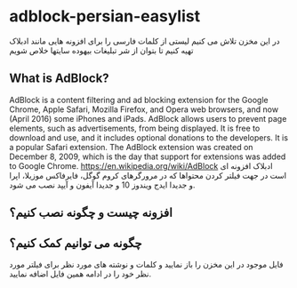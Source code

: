 # adblock-persian-easylist
در این مخزن تلاش می کنیم لیستی از کلمات فارسی را برای افزونه هایی مانند ادبلاک تهیه کنیم تا بتوان از شر تبلیغات بیهوده سایتها خلاص شویم


## What is AdBlock?
AdBlock is a content filtering and ad blocking extension for the Google Chrome, Apple Safari, Mozilla Firefox, and Opera web browsers, and now (April 2016) some iPhones and iPads.
AdBlock allows users to prevent page elements, such as advertisements, from being displayed. It is free to download and use, and it includes optional donations to the developers. It is a popular Safari extension. The AdBlock extension was created on December 8, 2009, which is the day that support for extensions was added to Google Chrome.
https://en.wikipedia.org/wiki/AdBlock
ادبلاک افزونه ای است در جهت فیلتر کردن محتواها که در مرورگرهای کروم گوگل، فایرفاکس موزیلا، اپرا و جدیدا ایدج ویندوز 10 و جدیدا آیفون و آیپد نصب می شود.

## افزونه چیست و چگونه نصب کنیم؟

## چگونه می توانیم کمک کنیم؟
فایل موجود در این مخزن را باز نمایید و کلمات و نوشته های مورد نظر برای فیلتر مورد نظر خود را در ادامه همین فایل اضافه نمایید.

